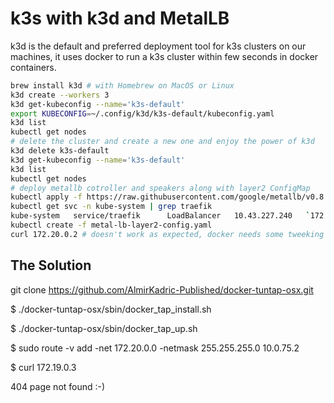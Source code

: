 # k3s with k3d and MetalLB

k3d is the default and preferred deployment tool for k3s clusters on our machines, it uses docker to run a k3s cluster within few seconds in docker containers.

```bash
brew install k3d # with Homebrew on MacOS or Linux
k3d create --workers 3
k3d get-kubeconfig --name='k3s-default'
export KUBECONFIG=~/.config/k3d/k3s-default/kubeconfig.yaml
k3d list
kubectl get nodes
# delete the cluster and create a new one and enjoy the power of k3d
k3d delete k3s-default
k3d get-kubeconfig --name='k3s-default'
k3d list
kubectl get nodes
# deploy metallb cotroller and speakers along with layer2 ConfigMap
kubectl apply -f https://raw.githubusercontent.com/google/metallb/v0.8.3/manifests/metallb.yaml
kubectl get svc -n kube-system | grep traefik
kube-system   service/traefik      LoadBalancer   10.43.227.240   `172.20.0.2` ...
kubectl create -f metal-lb-layer2-config.yaml
curl 172.20.0.2 # doesn't work as expected, docker needs some tweeking
```

## The Solution

git clone https://github.com/AlmirKadric-Published/docker-tuntap-osx.git

$ ./docker-tuntap-osx/sbin/docker_tap_install.sh

$ ./docker-tuntap-osx/sbin/docker_tap_up.sh

$ sudo route -v add -net 172.20.0.0 -netmask 255.255.255.0 10.0.75.2

$ curl 172.19.0.3

404 page not found :-)


